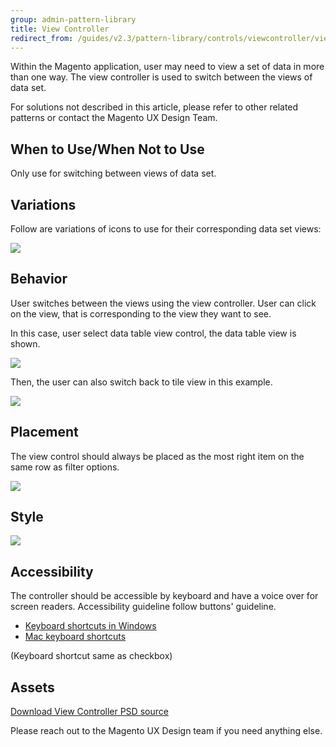 ```yaml
---
group: admin-pattern-library
title: View Controller
redirect_from: /guides/v2.3/pattern-library/controls/viewcontroller/viewcontroller.html
---
```


Within the Magento application, user may need to view a set of data in more than one way. The view controller is used to switch between the views of data set.

For solutions not described in this article, please refer to other related patterns or contact the Magento UX Design Team.

## When to Use/When Not to Use

Only use for switching between views of data set.

## Variations

Follow are variations of icons to use for their corresponding data set views:

![]({{page.baseurl}}/pattern-library/controls/images/variation.jpg)

## Behavior

User switches between the views using the view controller. User can click on the view, that is corresponding to the view they want to see.

In this case, user select data table view control, the data table view is shown.

![]({{page.baseurl}}/pattern-library/controls/images/viewcontroller/behavior.jpg)

Then, the user can also switch back to tile view in this example.

![]({{page.baseurl}}/pattern-library/controls/images/viewcontroller/behavior2.jpg)

## Placement

The view control should always be placed as the most right item on the same row as filter options.

![]({{page.baseurl}}/pattern-library/controls/images/viewcontroller/placement.jpg)

## Style

![]({{page.baseurl}}/pattern-library/controls/images/style.jpg)

## Accessibility

The controller should be accessible by keyboard and have a voice over for screen readers. Accessibility guideline follow buttons' guideline.

* [Keyboard shortcuts in Windows](https://support.microsoft.com/en-us/help/12445/windows-keyboard-shortcuts)
* [Mac keyboard shortcuts](http://support.apple.com/en-us/HT201236)

(Keyboard shortcut same as checkbox)

## Assets

[Download View Controller PSD source](src/magento-viewcontrol.psd)

Please reach out to the Magento UX Design team if you need anything else.

